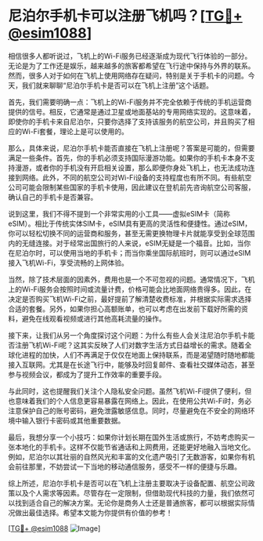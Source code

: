 # 尼泊尔手机卡可以注册飞机吗？[[TG💪+ @esim1088](https://t.me/s/esim1088)]

相信很多人都听说过，飞机上的Wi-Fi服务已经逐渐成为现代飞行体验的一部分。无论是为了工作还是娱乐，越来越多的旅客都希望在飞行途中保持与外界的联系。然而，很多人对于如何在飞机上使用网络存在疑问，特别是关于手机卡的问题。今天，我们就来聊聊“尼泊尔手机卡是否可以在飞机上注册”这个话题。

首先，我们需要明确一点：飞机上的Wi-Fi服务并不完全依赖于传统的手机运营商提供的信号。相反，它通常是通过卫星或地面基站的专用网络实现的。这意味着，即使你的手机卡来自尼泊尔，只要你选择了支持该服务的航空公司，并且购买了相应的Wi-Fi套餐，理论上是可以使用的。

那么，具体来说，尼泊尔手机卡能否直接在飞机上注册呢？答案是可能的，但需要满足一些条件。首先，你的手机必须支持国际漫游功能。如果你的手机卡本身不支持漫游，或者你的手机没有开启相关设置，那么即便你身处飞机上，也无法成功连接到网络。此外，不同的航空公司对Wi-Fi设备的支持程度也有所不同。有些航空公司可能会限制某些国家的手机卡使用，因此建议在登机前先咨询航空公司客服，确认自己的手机卡是否兼容。

说到这里，我们不得不提到一个非常实用的小工具——虚拟eSIM卡（简称eSIM）。相比于传统实体SIM卡，eSIM具有更高的灵活性和便捷性。通过eSIM，你可以轻松切换不同的运营商和服务，甚至无需更换物理卡片就能享受到全球范围内的无缝连接。对于经常出国旅行的人来说，eSIM无疑是一个福音。比如，当你在尼泊尔时，可以使用当地的手机卡；而当你乘坐国际航班时，则可以通过eSIM接入飞机Wi-Fi，享受流畅的上网体验。

当然，除了技术层面的因素外，费用也是一个不可忽视的问题。通常情况下，飞机上的Wi-Fi服务会按照时间或流量计费，价格可能会比地面网络贵得多。因此，在决定是否购买飞机Wi-Fi之前，最好提前了解清楚收费标准，并根据实际需求选择合适的套餐。另外，如果你担心高额账单，也可以考虑在出发前下载好所需的资料，避免在线观看视频或进行其他高耗流量的操作。

接下来，让我们从另一个角度探讨这个问题：为什么有些人会关注尼泊尔手机卡能否注册飞机Wi-Fi呢？这其实反映了人们对数字生活方式日益增长的需求。随着全球化进程的加快，人们不再满足于仅仅在地面上保持联系，而是渴望随时随地都能接入互联网。尤其是在长途飞行中，能够及时回复邮件、查看社交媒体动态，甚至参与视频会议，都成为了提升工作效率的重要手段。

与此同时，这也提醒我们关注个人隐私安全问题。虽然飞机Wi-Fi提供了便利，但也意味着我们的个人信息更容易暴露在网络上。因此，在使用公共Wi-Fi时，务必注意保护自己的账号密码，避免泄露敏感信息。同时，尽量避免在不安全的网络环境中输入银行卡密码或其他重要数据。

最后，我想分享一个小技巧：如果你计划长期在国外生活或旅行，不妨考虑购买一张本地化的手机卡。这样不仅能节省通话和上网费用，还能更好地融入当地文化。例如，尼泊尔以其壮丽的自然风光和丰富的文化遗产吸引了无数游客，如果你有机会前往那里，不妨尝试一下当地的移动通信服务，感受不一样的便捷与乐趣。

综上所述，尼泊尔手机卡是否可以在飞机上注册主要取决于设备配置、航空公司政策以及个人需求等因素。尽管存在一定限制，但借助现代科技的力量，我们依然可以找到适合自己的解决方案。无论你是商务人士还是普通旅客，都可以根据实际情况做出最佳选择。希望本文能为你提供有价值的参考！

[[TG💪+ @esim1088](https://t.me/s/esim1088) ![Image](https://i.postimg.cc/4NQfJmqS/Snipaste-2025-05-13-00-14-12.png)]